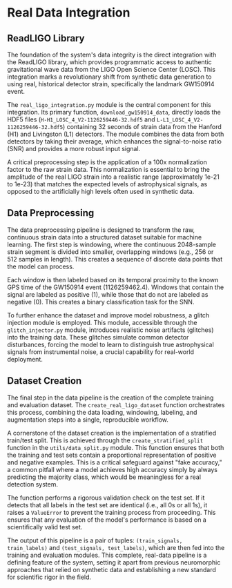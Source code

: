 # Real Data Integration

## ReadLIGO Library

The foundation of the system's data integrity is the direct integration with the ReadLIGO library, which provides programmatic access to authentic gravitational wave data from the LIGO Open Science Center (LOSC). This integration marks a revolutionary shift from synthetic data generation to using real, historical detector strain, specifically the landmark GW150914 event.


The `real_ligo_integration.py` module is the central component for this integration. Its primary function, `download_gw150914_data`, directly loads the HDF5 files (`H-H1_LOSC_4_V2-1126259446-32.hdf5` and `L-L1_LOSC_4_V2-1126259446-32.hdf5`) containing 32 seconds of strain data from the Hanford (H1) and Livingston (L1) detectors. The module combines the data from both detectors by taking their average, which enhances the signal-to-noise ratio (SNR) and provides a more robust input signal.


A critical preprocessing step is the application of a 100x normalization factor to the raw strain data. This normalization is essential to bring the amplitude of the real LIGO strain into a realistic range (approximately 1e-21 to 1e-23) that matches the expected levels of astrophysical signals, as opposed to the artificially high levels often used in synthetic data.


## Data Preprocessing

The data preprocessing pipeline is designed to transform the raw, continuous strain data into a structured dataset suitable for machine learning. The first step is windowing, where the continuous 2048-sample strain segment is divided into smaller, overlapping windows (e.g., 256 or 512 samples in length). This creates a sequence of discrete data points that the model can process.


Each window is then labeled based on its temporal proximity to the known GPS time of the GW150914 event (1126259462.4). Windows that contain the signal are labeled as positive (1), while those that do not are labeled as negative (0). This creates a binary classification task for the SNN.


To further enhance the dataset and improve model robustness, a glitch injection module is employed. This module, accessible through the `glitch_injector.py` module, introduces realistic noise artifacts (glitches) into the training data. These glitches simulate common detector disturbances, forcing the model to learn to distinguish true astrophysical signals from instrumental noise, a crucial capability for real-world deployment.


## Dataset Creation

The final step in the data pipeline is the creation of the complete training and evaluation dataset. The `create_real_ligo_dataset` function orchestrates this process, combining the data loading, windowing, labeling, and augmentation steps into a single, reproducible workflow.


A cornerstone of the dataset creation is the implementation of a stratified train/test split. This is achieved through the `create_stratified_split` function in the `utils/data_split.py` module. This function ensures that both the training and test sets contain a proportional representation of positive and negative examples. This is a critical safeguard against "fake accuracy," a common pitfall where a model achieves high accuracy simply by always predicting the majority class, which would be meaningless for a real detection system.


The function performs a rigorous validation check on the test set. If it detects that all labels in the test set are identical (i.e., all 0s or all 1s), it raises a `ValueError` to prevent the training process from proceeding. This ensures that any evaluation of the model's performance is based on a scientifically valid test set.


The output of this pipeline is a pair of tuples: `(train_signals, train_labels)` and `(test_signals, test_labels)`, which are then fed into the training and evaluation modules. This complete, real-data pipeline is a defining feature of the system, setting it apart from previous neuromorphic approaches that relied on synthetic data and establishing a new standard for scientific rigor in the field.